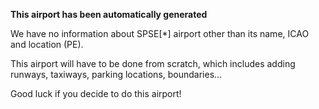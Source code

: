 **This airport has been automatically generated**

We have no information about SPSE[*] airport other than its name, ICAO and location (PE).

This airport will have to be done from scratch, which includes adding runways, taxiways, parking locations, boundaries...

Good luck if you decide to do this airport!